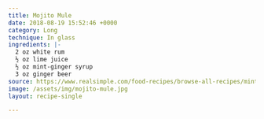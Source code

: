 ```yaml
---
title: Mojito Mule
date: 2018-08-19 15:52:46 +0000
category: Long
technique: In glass
ingredients: |-
  2 oz white rum
  ½ oz lime juice
  ½ oz mint-ginger syrup
  3 oz ginger beer
source: https://www.realsimple.com/food-recipes/browse-all-recipes/minty-moscow-mule-punch
image: /assets/img/mojito-mule.jpg
layout: recipe-single

---
```

